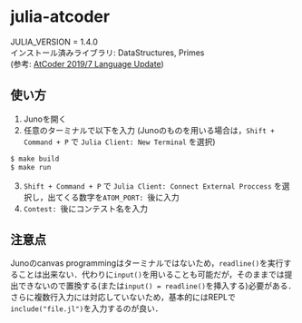 # julia-atcoder
JULIA_VERSION = 1.4.0  
インストール済みライブラリ: DataStructures, Primes  
(参考: [AtCoder 2019/7 Language Update](https://docs.google.com/spreadsheets/d/1PmsqufkF3wjKN6g1L0STS80yP4a6u-VdGiEv5uOHe0M/edit#gid=0&range=57:57))

## 使い方
1. Junoを開く
1. 任意のターミナルで以下を入力 (Junoのものを用いる場合は，`Shift + Command + P` で `Julia Client: New Terminal` を選択)
```sh
$ make build
$ make run
```
3. `Shift + Command + P` で `Julia Client: Connect External Proccess` を選択し，出てくる数字を`ATOM_PORT: `後に入力
1. `Contest: `後にコンテスト名を入力

## 注意点
Junoのcanvas programmingはターミナルではないため，`readline()`を実行することは出来ない．代わりに`input()`を用いることも可能だが，そのままでは提出できないので置換する(または`input() = readline()`を挿入する)必要がある．さらに複数行入力には対応していないため，基本的にはREPLで`include("file.jl")`を入力するのが良い．
